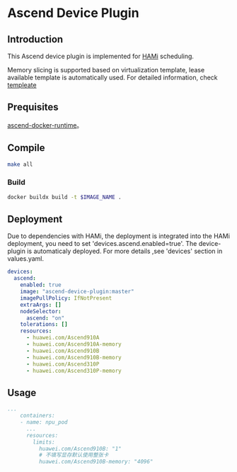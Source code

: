 # Ascend Device Plugin

## Introduction

This Ascend device plugin is implemented for [HAMi](https://github.com/Project-HAMi/HAMi) scheduling.

Memory slicing is supported based on virtualization template, lease available template is automatically used. For detailed information, check [templeate](./config.yaml)

## Prequisites

[ascend-docker-runtime](https://gitee.com/ascend/ascend-docker-runtime)。

## Compile

```bash
make all
```

### Build

```bash
docker buildx build -t $IMAGE_NAME .
```

## Deployment

Due to dependencies with HAMi, the deployment is integrated into the HAMi deployment, you need to set 'devices.ascend.enabled=true'. The device-plugin is automaticaly deployed. For more details ,see 'devices' section in values.yaml.

```yaml
devices:
  ascend:
    enabled: true
    image: "ascend-device-plugin:master"
    imagePullPolicy: IfNotPresent
    extraArgs: []
    nodeSelector:
      ascend: "on"
    tolerations: []
    resources:
      - huawei.com/Ascend910A
      - huawei.com/Ascend910A-memory
      - huawei.com/Ascend910B
      - huawei.com/Ascend910B-memory
      - huawei.com/Ascend310P
      - huawei.com/Ascend310P-memory
```


## Usage

```yaml
...
    containers:
    - name: npu_pod
      ...
      resources:
        limits:
          huawei.com/Ascend910B: "1"
          # 不填写显存默认使用整张卡
          huawei.com/Ascend910B-memory: "4096"
```
